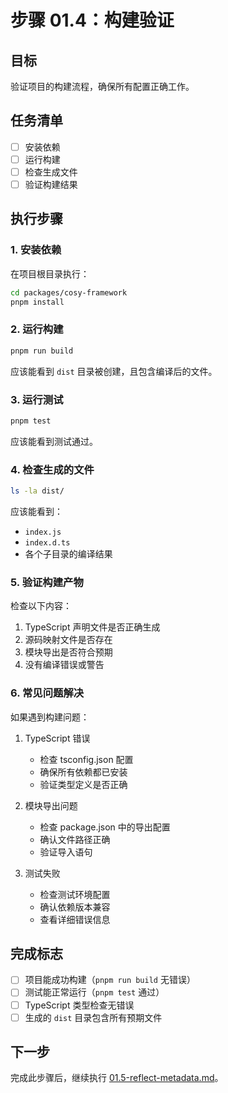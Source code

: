 # 步骤 01.4：构建验证

## 目标
验证项目的构建流程，确保所有配置正确工作。

## 任务清单
- [ ] 安装依赖
- [ ] 运行构建
- [ ] 检查生成文件
- [ ] 验证构建结果

## 执行步骤

### 1. 安装依赖

在项目根目录执行：

```bash
cd packages/cosy-framework
pnpm install
```

### 2. 运行构建

```bash
pnpm run build
```

应该能看到 `dist` 目录被创建，且包含编译后的文件。

### 3. 运行测试

```bash
pnpm test
```

应该能看到测试通过。

### 4. 检查生成的文件

```bash
ls -la dist/
```

应该能看到：
- `index.js`
- `index.d.ts`
- 各个子目录的编译结果

### 5. 验证构建产物

检查以下内容：
1. TypeScript 声明文件是否正确生成
2. 源码映射文件是否存在
3. 模块导出是否符合预期
4. 没有编译错误或警告

### 6. 常见问题解决

如果遇到构建问题：

1. TypeScript 错误
   - 检查 tsconfig.json 配置
   - 确保所有依赖都已安装
   - 验证类型定义是否正确

2. 模块导出问题
   - 检查 package.json 中的导出配置
   - 确认文件路径正确
   - 验证导入语句

3. 测试失败
   - 检查测试环境配置
   - 确认依赖版本兼容
   - 查看详细错误信息

## 完成标志
- [ ] 项目能成功构建（`pnpm run build` 无错误）
- [ ] 测试能正常运行（`pnpm test` 通过）
- [ ] TypeScript 类型检查无错误
- [ ] 生成的 `dist` 目录包含所有预期文件

## 下一步
完成此步骤后，继续执行 [01.5-reflect-metadata.md](./01.5-reflect-metadata.md)。 
